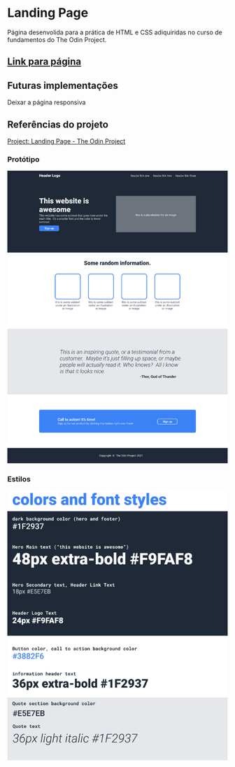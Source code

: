 # Landing Page
Página desenvolida para a prática de HTML e CSS adiquiridas no curso de fundamentos do The Odin Project. 

## [Link para página](https://s-muriluu.github.io/landing-page/)

## Futuras implementações
Deixar a página responsiva

## Referências do projeto
[Project: Landing Page - The Odin Project](https://www.theodinproject.com/lessons/foundations-landing-page)

### Protótipo
![Protótipo](https://github.com/s-muriluu/landing-page/blob/main/images/page.png)

### Estilos
![Estilos](https://github.com/s-muriluu/landing-page/blob/main/images/page-style.png)
